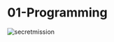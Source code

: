 # 01-Programming

![secretmission](https://user-images.githubusercontent.com/43003848/47362916-da153080-d6d5-11e8-99cf-4657f640d537.png)
